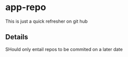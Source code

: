 # app-repo

This is just a quick refresher on git hub

## Details

SHould only entail repos to be commited on a later date
